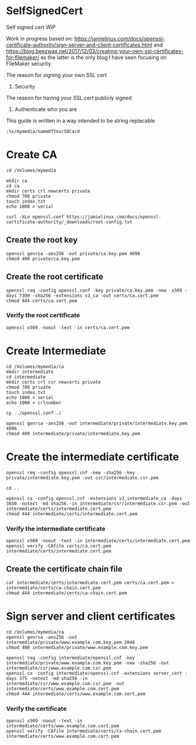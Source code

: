 # SelfSignedCert
Self signed cert WIP

Work in progress based on: https://jamielinux.com/docs/openssl-certificate-authority/sign-server-and-client-certificates.html and https://blog.beezwax.net/2017/12/03/creating-your-own-ssl-certificates-for-filemaker/ as the latter is the only blog I have seen focusing on FileMaker security.

The reason for signing your own SSL cert
1) Security

The reason for having your SSL cert publicly signed
1) Authenticate who you are



This guide is written in a way intended to be string replacable

`:%s/mymedia/nameOfYourSDCard`

# Create CA
```
cd /Volumes/mymedia

mkdir ca
cd ca
mkdir certs crl newcerts private
chmod 700 private
touch index.txt
echo 1000 > serial

curl -kLo openssl.conf https://jamielinux.com/docs/openssl-certificate-authority/_downloads/root-config.txt
```

## Create the root key
```
openssl genrsa -aes256 -out private/ca.key.pem 4096
chmod 400 private/ca.key.pem
```

## Create the root certificate
```
openssl req -config openssl.conf -key private/ca.key.pem -new -x509 -days 7300 -sha256 -extensions v3_ca -out certs/ca.cert.pem
chmod 444 certs/ca.cert.pem
```

### Verify the root certificate
```
openssl x509 -noout -text -in certs/ca.cert.pem
```


# Create Intermediate
```
cd /Volumes/mymedia/ca
mkdir intermediate
cd intermediate
mkdir certs crl csr newcerts private
chmod 700 private
touch index.txt
echo 1000 > serial
echo 1000 > crlnumber

cp ../openssl.conf ./

openssl genrsa -aes256 -out intermediate/private/intermediate.key.pem 4096
chmod 400 intermediate/private/intermediate.key.pem
```

# Create the intermediate certificate
```
openssl req -config openssl.cnf -new -sha256 -key private/intermediate.key.pem -out csr/intermediate.csr.pem

cd ..

openssl ca -config openssl.cnf -extensions v3_intermediate_ca -days 3650 -notext -md sha256 -in intermediate/csr/intermediate.csr.pem -out intermediate/certs/intermediate.cert.pem
chmod 444 intermediate/certs/intermediate.cert.pem
```

### Verify the intermediate certificate
```
openssl x509 -noout -text -in intermediate/certs/intermediate.cert.pem
openssl verify -CAfile certs/ca.cert.pem intermediate/certs/intermediate.cert.pem
```

## Create the certificate chain file
```
cat intermediate/certs/intermediate.cert.pem certs/ca.cert.pem > intermediate/certs/ca-chain.cert.pem
chmod 444 intermediate/certs/ca-chain.cert.pem
```



# Sign server and client certificates
```
cd /Volumes/mymedia/ca
openssl genrsa -aes256 -out intermediate/private/www.example.com.key.pem 2048
chmod 400 intermediate/private/www.example.com.key.pem

openssl req -config intermediate/openssl.cnf -key intermediate/private/www.example.com.key.pem -new -sha256 -out intermediate/csr/www.example.com.csr.pem
openssl ca -config intermediate/openssl.cnf -extensions server_cert -days 375 -notext -md sha256 -in intermediate/csr/www.example.com.csr.pem -out intermediate/certs/www.example.com.cert.pem
chmod 444 intermediate/certs/www.example.com.cert.pem
```

### Verify the certificate
```
openssl x509 -noout -text -in intermediate/certs/www.example.com.cert.pem
openssl verify -CAfile intermediate/certs/ca-chain.cert.pem intermediate/certs/www.example.com.cert.pem
```
